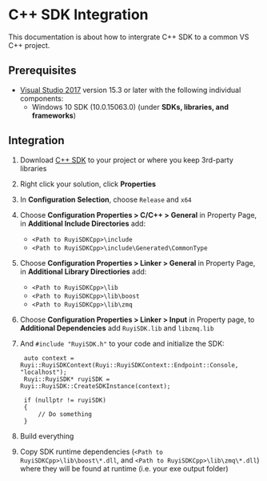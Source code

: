 # C++ SDK Integration

This documentation is about how to intergrate C++ SDK to a common VS C++ project.

## Prerequisites

- [Visual Studio 2017](https://www.visualstudio.com/vs/community/) version 15.3 or later with the following individual components:
    - Windows 10 SDK (10.0.15063.0) (under __SDKs, libraries, and frameworks__)

## Integration

1. Download [C++ SDK](https://github.com/subor/sdk/releases) to your project or where you keep 3rd-party libraries

1. Right click your solution, click __Properties__

1. In __Configuration Selection__, choose `Release` and `x64`

1. Choose __Configuration Properties > C/C++ > General__ in Property Page, in __Additional Include Directories__ add:
    - `<Path to RuyiSDKCpp>\include`
    - `<Path to RuyiSDKCpp>\include\Generated\CommonType`

1. Choose __Configuration Properties > Linker > General__ in Property Page, in __Additional Library Directiories__ add:
    - `<Path to RuyiSDKCpp>\lib`
    - `<Path to RuyiSDKCpp>\lib\boost`
    - `<Path to RuyiSDKCpp>\lib\zmq`

1. Choose __Configuration Properties > Linker > Input__ in Property page, to __Additional Dependencies__ add `RuyiSDK.lib` and `libzmq.lib`

1. And `#include "RuyiSDK.h"` to your code and initialize the SDK:

        auto context = Ruyi::RuyiSDKContext(Ruyi::RuyiSDKContext::Endpoint::Console, "localhost");
        Ruyi::RuyiSDK* ruyiSDK = Ruyi::RuyiSDK::CreateSDKInstance(context);

        if (nullptr != ruyiSDK)
        {
            // Do something
        }

1. Build everything
1. Copy SDK runtime dependencies (`<Path to RuyiSDKCpp>\lib\boost\*.dll`, and `<Path to RuyiSDKCpp>\lib\zmq\*.dll`) where they will be found at runtime (i.e. your exe output folder)
